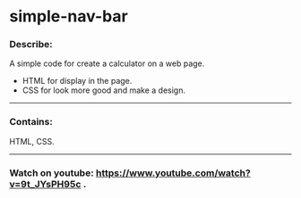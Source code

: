 # simple-nav-bar

### Describe: 
A simple code for create a calculator on a web page.

* HTML for display in the page.
* CSS for look more good and make a design.

---

### Contains: 
HTML, CSS.

---

### Watch on youtube: https://www.youtube.com/watch?v=9t_JYsPH95c .
